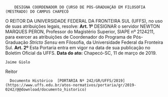         DESIGNA COORDENADOR DO CURSO DE PÓS-GRADUAÇÃO EM FILOSOFIA (MESTRADO) DO CAMPUS CHAPECÓ  

 O REITOR DA UNIVERSIDADE FEDERAL DA FRONTEIRA SUL (UFFS), no uso de suas atribuições legais, resolve:   **Art. 1º**  DESIGNAR o servidor NEWTON MARQUES PERON, Professor do Magistério Superior, SIAPE nº 2124211, para exercer as atribuições de Coordenador do Programa de Pós-Graduação *Stricto Sensu*  em Filosofia, da Universidade Federal da Fronteira Sul.   **Art. 2º**  Esta Portaria entra em vigor na data de sua publicação no Boletim Oficial da UFFS.      **Data do ato:** Chapecó-SC, 11 de março de 2019.   
 

    Jaime Giolo   
 Reitor 

      Documento Histórico  [PORTARIA Nº 242/GR/UFFS/2019](https://www.uffs.edu.br/atos-normativos/portaria/gr/2019-0242/@@download/documento_historico)     
      